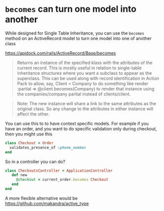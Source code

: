 # `becomes` can turn one model into another

While designed for Single Table Inheritance, you can use the `becomes` method on an ActiveRecord model to turn one model into one of another class

https://apidock.com/rails/ActiveRecord/Base/becomes

> Returns an instance of the specified klass with the attributes of the current record. This is mostly useful in relation to single-table inheritance structures where you want a subclass to appear as the superclass. This can be used along with record identification in Action Pack to allow, say, Client &lt; Company to do something like render :partial =&gt; @client.becomes(Company) to render that instance using the companies/company partial instead of clients/client.

> Note: The new instance will share a link to the same attributes as the original class. So any change to the attributes in either instance will affect the other.

You can use this to to have context specific models. For example if you have an order, and you want to do specific validation only during checkout, then
you might use this

```ruby
class Checkout < Order
  validates_presence_of :phone_number
end
```

So in a controller you can do?

```ruby
class CheckoutsController < ApplicationController
   def new
     @checkout = current_order.becomes Checkout
   end
end
```

A more flexible alternative would be https://github.com/makandra/active_type
